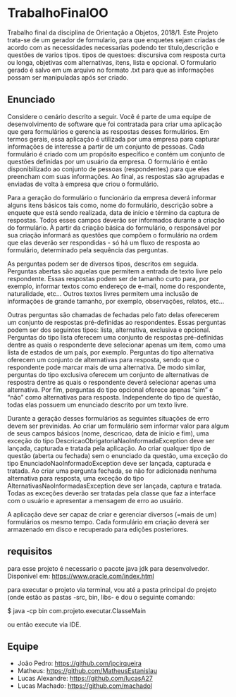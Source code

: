 # TrabalhoFinalOO

Trabalho final da disciplina de Orientação a Objetos, 2018/1. Este Projeto trata-se de um gerador de formulario, para que enquetes sejam criadas de acordo com as necessidades necessarias podendo ter titulo,descrição e questões de varios tipos.
tipos de questoes: discursiva com resposta curta ou longa, objetivas com alternativas, itens, lista e opcional. O formulario gerado é salvo em um arquivo no formato .txt para que as informações possam ser manipuladas após ser criado.


## Enunciado

Considere o cenário descrito a seguir. Você é parte de uma equipe de desenvolvimento de software que foi contratada para criar uma aplicação que gera formulários e gerencia as respostas desses formulários. Em termos gerais, essa aplicação é utilizada por uma empresa para capturar informações de interesse a partir de um conjunto de pessoas. Cada formulário é criado com um propósito específico e contém um conjunto de questões definidas por um usuário da empresa. O formulário é então disponibilizado ao conjunto de pessoas (respondentes) para que eles preencham com suas informações. Ao final, as respostas são agrupadas e enviadas de volta à empresa que criou o formulário.

Para a geração do formulário o funcionário da empresa deverá informar alguns itens básicos tais como, nome do formulário, descrição sobre a enquete que está sendo realizada, data de início e término da captura de respostas. Todos esses campos deverão ser informados durante a criação do formulário. À partir da criação básica do formulário, o responsável por sua criação informará as questões que compõem o formulário na ordem que elas deverão ser respondidas - só há um fluxo de resposta ao formulário, determinado pela sequência das perguntas.

As perguntas podem ser de diversos tipos, descritos em seguida. Perguntas abertas são aquelas que permitem a entrada de texto livre pelo respondente. Essas respostas podem ser de tamanho curto para, por exemplo, informar textos como endereço de e-mail, nome do respondente, naturalidade, etc… Outros textos livres permitem uma inclusão de informações de grande tamanho, por exemplo, observações, relatos, etc…

Outras perguntas são chamadas de fechadas pelo fato delas oferecerem um conjunto de respostas pré-definidas ao respondentes. Essas perguntas podem ser dos seguintes tipos: lista, alternativa, exclusiva e opcional. Perguntas do tipo lista oferecem uma conjunto de respostas pré-definidas dentre as quais o respondente deve selecionar apenas um item, como uma lista de estados de um país, por exemplo. Perguntas do tipo alternativa oferecem um conjunto de alternativas para resposta, sendo que o respondente pode marcar mais de uma alternativa. De modo similar, perguntas do tipo exclusiva oferecem um conjunto de alternativas de respostra dentre as quais o respondente deverá selecionar apenas uma alternativa. Por fim, perguntas do tipo opcional oferece apenas “sim” e “não” como alternativas para resposta. Independente do tipo de questão, todas elas possuem um enunciado descrito por um texto livre.

Durante a geração desses formulários as seguintes situações de erro devem ser previnidas. Ao criar um formulário sem informar valor para algum de seus campos básicos (nome, descricao, data de inicio e fim), uma exceção do tipo DescricaoObrigatoriaNaoInformadaException deve ser lançada, capturada e tratada pela aplicação. Ao criar qualquer tipo de questão (aberta ou fechada) sem o enunciado da questão, uma exceção do tipo EnunciadoNaoInformadoException deve ser lançada, capturada e tratada. Ao criar uma pergunta fechada, se não for adicionada nenhuma alternativa para resposta, uma exceção do tipo AlternativasNaoInformadasException deve ser lançada, captura e tratada. Todas as exceções deverão ser tratadas pela classe que faz a interface com o usuário e apresentar a mensagem de erro ao usuário.

A aplicação deve ser capaz de criar e gerenciar diversos (=mais de um) formulários os mesmo tempo. Cada formulário em criação deverá ser armazenado em disco e recuperado para edições posteriores.

## requisitos 

para esse projeto é necessario o pacote java jdk para desenvolvedor. Disponivel em: https://www.oracle.com/index.html

para executar o projeto via terminal, vou até a pasta principal do projeto (onde estão as pastas -src, bin, libs- e dou o seguinte comando:

$ java -cp bin com.projeto.executar.ClasseMain

ou então execute via IDE.

## Equipe


- João Pedro: https://github.com/jpcirqueira
- Matheus: https://github.com/MatheusEstanislau
- Lucas Alexandre: https://github.com/lucasA27
- Lucas Machado: https://github.com/machadol